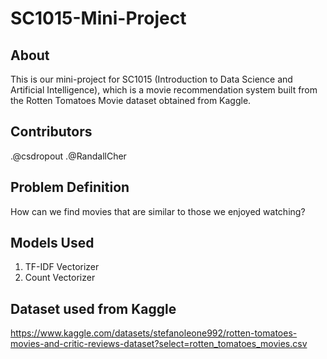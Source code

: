 # SC1015-Mini-Project

## About
This is our mini-project for SC1015 (Introduction to Data Science and Artificial Intelligence), which is a movie recommendation system built from the Rotten Tomatoes Movie dataset obtained from Kaggle.

## Contributors
.@csdropout
.@RandallCher

## Problem Definition
How can we find movies that are similar to those we enjoyed watching?

## Models Used
1. TF-IDF Vectorizer
2. Count Vectorizer

## Dataset used from Kaggle
https://www.kaggle.com/datasets/stefanoleone992/rotten-tomatoes-movies-and-critic-reviews-dataset?select=rotten_tomatoes_movies.csv
